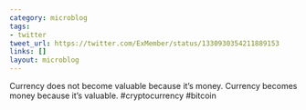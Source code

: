 ```yaml
---
category: microblog
tags:
- twitter
tweet_url: https://twitter.com/ExMember/status/1330930354211889153
links: []
layout: microblog
---
```

Currency does not become valuable because it’s money. Currency becomes money because it’s valuable. #cryptocurrency #bitcoin

